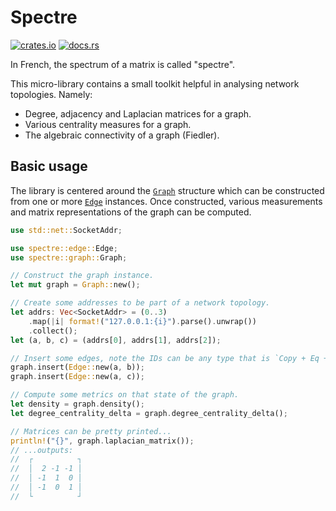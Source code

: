 # Spectre

[![crates.io](https://img.shields.io/crates/v/spectre)](https://crates.io/crates/spectre)
[![docs.rs](https://docs.rs/spectre/badge.svg)](https://docs.rs/spectre)

In French, the spectrum of a matrix is called "spectre".

This micro-library contains a small toolkit helpful in analysing network topologies. Namely:
- Degree, adjacency and Laplacian matrices for a graph.
- Various centrality measures for a graph.
- The algebraic connectivity of a graph (Fiedler).

## Basic usage

The library is centered around the [`Graph`](graph::Graph) structure which can be constructed
from one or more [`Edge`](edge::Edge) instances. Once constructed, various measurements and
matrix representations of the graph can be computed.

```rust
use std::net::SocketAddr;

use spectre::edge::Edge;
use spectre::graph::Graph;

// Construct the graph instance.
let mut graph = Graph::new();

// Create some addresses to be part of a network topology.
let addrs: Vec<SocketAddr> = (0..3)
    .map(|i| format!("127.0.0.1:{i}").parse().unwrap())
    .collect();
let (a, b, c) = (addrs[0], addrs[1], addrs[2]);

// Insert some edges, note the IDs can be any type that is `Copy + Eq + Hash + Ord`.
graph.insert(Edge::new(a, b));
graph.insert(Edge::new(a, c));

// Compute some metrics on that state of the graph.
let density = graph.density();
let degree_centrality_delta = graph.degree_centrality_delta();

// Matrices can be pretty printed...
println!("{}", graph.laplacian_matrix());
// ...outputs:
//  ┌          ┐
//  │  2 -1 -1 │
//  │ -1  1  0 │
//  │ -1  0  1 │
//  └          ┘
```
